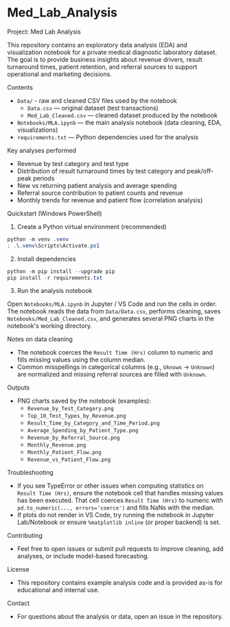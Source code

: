 # Med_Lab_Analysis

Project: Med Lab Analysis

This repository contains an exploratory data analysis (EDA) and visualization notebook for a private medical diagnostic laboratory dataset. The goal is to provide business insights about revenue drivers, result turnaround times, patient retention, and referral sources to support operational and marketing decisions.

Contents
- `Data/` - raw and cleaned CSV files used by the notebook
	- `Data.csv` — original dataset (test transactions)
	- `Med_Lab_Cleaned.csv` — cleaned dataset produced by the notebook
- `Notebooks/MLA.ipynb` — the main analysis notebook (data cleaning, EDA, visualizations)
- `requirements.txt` — Python dependencies used for the analysis

Key analyses performed
- Revenue by test category and test type
- Distribution of result turnaround times by test category and peak/off-peak periods
- New vs returning patient analysis and average spending
- Referral source contribution to patient counts and revenue
- Monthly trends for revenue and patient flow (correlation analysis)

Quickstart (Windows PowerShell)
1. Create a Python virtual environment (recommended)

```powershell
python -m venv .venv
; .\.venv\Scripts\Activate.ps1
```

2. Install dependencies

```powershell
python -m pip install --upgrade pip
pip install -r requirements.txt
```

3. Run the analysis notebook

Open `Notebooks/MLA.ipynb` in Jupyter / VS Code and run the cells in order. The notebook reads the data from `Data/Data.csv`, performs cleaning, saves `Notebooks/Med_Lab_Cleaned.csv`, and generates several PNG charts in the notebook's working directory.

Notes on data cleaning
- The notebook coerces the `Result Time (Hrs)` column to numeric and fills missing values using the column median.
- Common misspellings in categorical columns (e.g., `Uknown` -> `Unknown`) are normalized and missing referral sources are filled with `Unknown`.

Outputs
- PNG charts saved by the notebook (examples):
	- `Revenue_by_Test_Category.png`
	- `Top_10_Test_Types_by_Revenue.png`
	- `Result_Time_by_Category_and_Time_Period.png`
	- `Average_Spending_by_Patient_Type.png`
	- `Revenue_by_Referral_Source.png`
	- `Monthly_Revenue.png`
	- `Monthly_Patient_Flow.png`
	- `Revenue_vs_Patient_Flow.png`

Troubleshooting
- If you see TypeError or other issues when computing statistics on `Result Time (Hrs)`, ensure the notebook cell that handles missing values has been executed. That cell coerces `Result Time (Hrs)` to numeric with `pd.to_numeric(..., errors='coerce')` and fills NaNs with the median.
- If plots do not render in VS Code, try running the notebook in Jupyter Lab/Notebook or ensure `%matplotlib inline` (or proper backend) is set.

Contributing
- Feel free to open issues or submit pull requests to improve cleaning, add analyses, or include model-based forecasting.

License
- This repository contains example analysis code and is provided as-is for educational and internal use.

Contact
- For questions about the analysis or data, open an issue in the repository.
